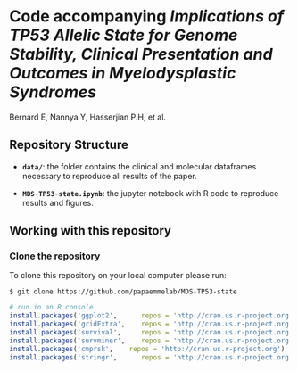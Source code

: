 # Code accompanying *Implications of TP53 Allelic State for Genome Stability, Clinical Presentation and Outcomes in Myelodysplastic Syndromes*

Bernard E, Nannya Y, Hasserjian P.H, et al.


## Repository Structure

- **`data/`**: the folder contains the clinical and molecular dataframes necessary to reproduce all results of the paper.

- **`MDS-TP53-state.ipynb`**: the jupyter notebook with R code to reproduce results and figures.


## Working with this repository

### Clone the repository

To clone this repository on your local computer please run:
```shell
$ git clone https://github.com/papaemmelab/MDS-TP53-state
```

```R
# run in an R console
install.packages('ggplot2',      repos = 'http://cran.us.r-project.org')
install.packages('gridExtra',    repos = 'http://cran.us.r-project.org')
install.packages('survival',     repos = 'http://cran.us.r-project.org')
install.packages('survminer',    repos = 'http://cran.us.r-project.org')
install.packages('cmprsk',    repos = 'http://cran.us.r-project.org')
install.packages('stringr',      repos = 'http://cran.us.r-project.org')
```


